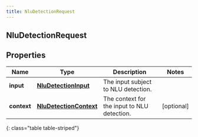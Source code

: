 ```yaml
---
title: NluDetectionRequest
---
```


## NluDetectionRequest

## Properties

| Name        | Type                                                                   | Description                                 | Notes      |
| ----------- | ---------------------------------------------------------------------- | ------------------------------------------- | ---------- |
| **input**   | <!----><!---->[**NluDetectionInput**](NluDetectionInput.md)<!---->     | The input subject to NLU detection.         |            |
| **context** | <!----><!---->[**NluDetectionContext**](NluDetectionContext.md)<!----> | The context for the input to NLU detection. | [optional] |

{: class="table table-striped"}
